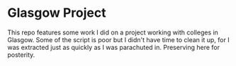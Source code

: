 # Glasgow Project

This repo features some work I did on a project working with colleges in Glasgow. Some of the script is poor but I didn't have time to clean it up, for I was extracted just as quickly as I was parachuted in. Preserving here for posterity.
